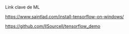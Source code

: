 Link clave de ML

https://www.saintlad.com/install-tensorflow-on-windows/

https://github.com/llSourcell/tensorflow_demo

